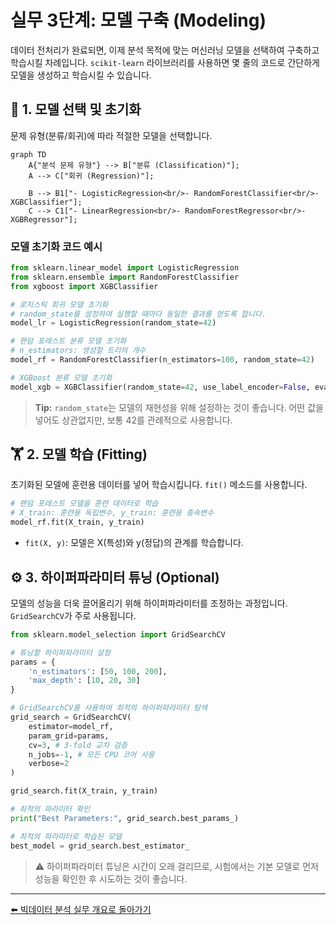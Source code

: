 # 실무 3단계: 모델 구축 (Modeling)

데이터 전처리가 완료되면, 이제 분석 목적에 맞는 머신러닝 모델을 선택하여 구축하고 학습시킬 차례입니다. `scikit-learn` 라이브러리를 사용하면 몇 줄의 코드로 간단하게 모델을 생성하고 학습시킬 수 있습니다.

## 🤖 1. 모델 선택 및 초기화

문제 유형(분류/회귀)에 따라 적절한 모델을 선택합니다.

```mermaid
graph TD
    A{"분석 문제 유형"} --> B["분류 (Classification)"];
    A --> C["회귀 (Regression)"];

    B --> B1["- LogisticRegression<br/>- RandomForestClassifier<br/>- XGBClassifier"];
    C --> C1["- LinearRegression<br/>- RandomForestRegressor<br/>- XGBRegressor"];
```

### 모델 초기화 코드 예시

```python
from sklearn.linear_model import LogisticRegression
from sklearn.ensemble import RandomForestClassifier
from xgboost import XGBClassifier

# 로지스틱 회귀 모델 초기화
# random_state를 설정하여 실행할 때마다 동일한 결과를 얻도록 합니다.
model_lr = LogisticRegression(random_state=42)

# 랜덤 포레스트 분류 모델 초기화
# n_estimators: 생성할 트리의 개수
model_rf = RandomForestClassifier(n_estimators=100, random_state=42)

# XGBoost 분류 모델 초기화
model_xgb = XGBClassifier(random_state=42, use_label_encoder=False, eval_metric='logloss')
```
> **Tip:** `random_state`는 모델의 재현성을 위해 설정하는 것이 좋습니다. 어떤 값을 넣어도 상관없지만, 보통 42를 관례적으로 사용합니다.

## 🏋️ 2. 모델 학습 (Fitting)

초기화된 모델에 훈련용 데이터를 넣어 학습시킵니다. `fit()` 메소드를 사용합니다.

```python
# 랜덤 포레스트 모델을 훈련 데이터로 학습
# X_train: 훈련용 독립변수, y_train: 훈련용 종속변수
model_rf.fit(X_train, y_train)
```
- `fit(X, y)`: 모델은 X(특성)와 y(정답)의 관계를 학습합니다.

## ⚙️ 3. 하이퍼파라미터 튜닝 (Optional)

모델의 성능을 더욱 끌어올리기 위해 하이퍼파라미터를 조정하는 과정입니다. `GridSearchCV`가 주로 사용됩니다.

```python
from sklearn.model_selection import GridSearchCV

# 튜닝할 하이퍼파라미터 설정
params = {
    'n_estimators': [50, 100, 200],
    'max_depth': [10, 20, 30]
}

# GridSearchCV를 사용하여 최적의 하이퍼파라미터 탐색
grid_search = GridSearchCV(
    estimator=model_rf,
    param_grid=params,
    cv=3, # 3-fold 교차 검증
    n_jobs=-1, # 모든 CPU 코어 사용
    verbose=2
)

grid_search.fit(X_train, y_train)

# 최적의 파라미터 확인
print("Best Parameters:", grid_search.best_params_)

# 최적의 파라미터로 학습된 모델
best_model = grid_search.best_estimator_
```
> ⚠️ 하이퍼파라미터 튜닝은 시간이 오래 걸리므로, 시험에서는 기본 모델로 먼저 성능을 확인한 후 시도하는 것이 좋습니다.

---
[⬅️ 빅데이터 분석 실무 개요로 돌아가기](../README.md) 